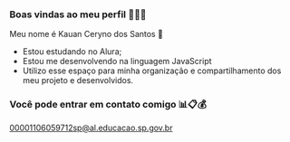 ### Boas vindas ao meu perfil 💸💸💸

Meu nome é Kauan Ceryno dos Santos 🖕

- Estou estudando no Alura;
- Estou me desenvolvendo na linguagem JavaScript
- Utilizo esse espaço para minha organização e compartilhamento dos meu projeto e desenvolvidos.

### Você pode entrar em contato comigo 📊📋💰

00001106059712sp@al.educacao.sp.gov.br
